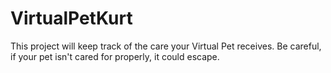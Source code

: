 # VirtualPetKurt
This project will keep track of the care your Virtual Pet receives.
Be careful, if your pet isn't cared for properly, it could escape.
